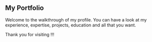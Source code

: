 ## My Portfolio
Welcome to the walkthrough of my profile. 
You can have a look at my experience, expertise, projects, education and all that you want.

Thank you for visiting !!!
